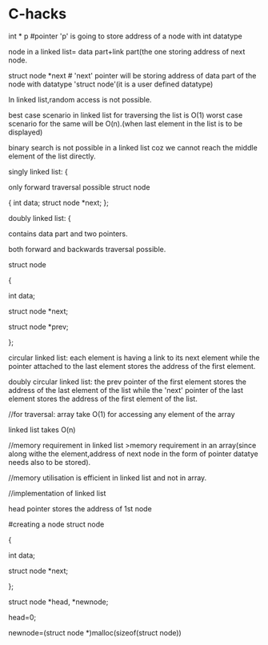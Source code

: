 # C-hacks
int * p #pointer 'p' is going to store address of a node with int datatype

node in a linked list= data part+link part(the one storing address of next node.


struct node *next  # 'next' pointer will be storing address of data part of the node with datatype 'struct node'(it is a user defined datatype)

In linked list,random access is not possible.

best case scenario in linked list for traversing the list is O(1)
worst case scenario for the same will be O(n).(when last element in the list is to be displayed)

binary search is not possible in a linked list coz we cannot reach the middle element of the list directly.

singly linked list:
{


only forward traversal possible
struct node

{
int data;
struct node *next;
};

doubly linked list:
{

contains data part and two pointers.

both forward and backwards traversal possible.

struct node

{

int data;

struct node *next;

struct node *prev;

};

circular linked list: each element is having a link to its next element while the pointer attached to the last element stores the address of the first element.

doubly circular linked list: the prev pointer of the first element stores the address of the last element of the list while the 'next' pointer of the last element stores the address of the first element of the list.

//for traversal:
array take O(1) for accessing any element of the array

linked list takes O(n)

//memory requirement in linked list >memory requirement in an array(since along withe the element,address of next node in the form of pointer datatye needs also to be stored).

//memory utilisation is efficient in linked list and not in array.

//implementation of linked list

head pointer stores the address of 1st node

#creating a node
struct node

{

int data;

struct node *next;

};

struct node *head, *newnode;

head=0;

newnode=(struct node *)malloc(sizeof(struct node))

 

